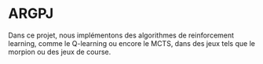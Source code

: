 # ARGPJ
Dans ce projet, nous implémentons des algorithmes de reinforcement learning, comme le Q-learning ou encore le MCTS, dans des jeux tels que le morpion ou des jeux de course.
